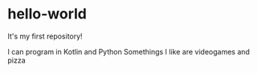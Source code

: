 # hello-world
It's my first repository!

I can program in Kotlin and Python
Somethings I like are videogames and pizza
